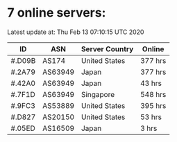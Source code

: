 # 7 online servers:

Latest update at: Thu Feb 13 07:10:15 UTC 2020

| ID | ASN | Server Country | Online |
| -- | --- | -------------- | ------ |
| #.D09B | AS174 | United States | 377 hrs |
| #.2A79 | AS63949 | Japan | 377 hrs |
| #.42A0 | AS63949 | Japan | 43 hrs |
| #.7F1D | AS63949 | Singapore | 548 hrs |
| #.9FC3 | AS53889 | United States | 395 hrs |
| #.D827 | AS20150 | United States | 53 hrs |
| #.05ED | AS16509 | Japan | 3 hrs |

